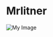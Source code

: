 # Mrlitner
![My Image](https://raw.githubusercontent.com/Alirezash123/Mrlitner/d681032c2ba3db1bf33ff17d83225c9f97225bb5/HiShoot_%DB%B2%DB%B0%DB%B2%DB%B5%DB%B0%DB%B2%DB%B0%DB%B5_%DB%B2%DB%B1%DB%B3%DB%B6%DB%B2%DB%B0.png)
